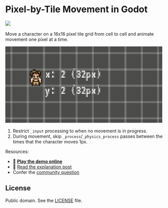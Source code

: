 # Pixel-by-Tile Movement in Godot

![](https://img.shields.io/badge/Godot-3.2-informational)

Move a character on a 16x16 pixel tile grid from cell to cell and animate movement one pixel at a time.

![](assets/pixel-by-tile.gif)

1. Restrict `_input` processing to when no movement is in progress.
2. During movement, skip `_process`/`_physics_process` passes between the times that the character moves 1px.

Resources:

- 👾 [**Play the demo online**](https://divinedominion.github.io/PixelByTileMovementGodot/)
- 📖 [Read the explanation post](https://christiantietze.de/posts/2020/06/pixel-by-tile-movement-godot/)
- Confer the [community question](https://christiantietze.de/posts/2020/06/godot-hit-testing/)

## License

Public domain. See the [LICENSE](LICENSE) file.
